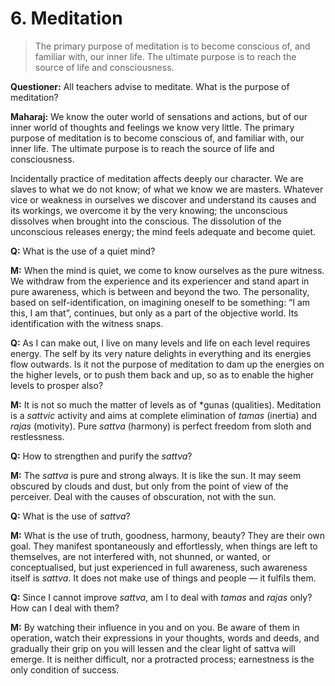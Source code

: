 # 6. Meditation

>The primary purpose of meditation is to become conscious of, and familiar with, our inner life. The ultimate purpose is to reach the source of life and consciousness.

**Questioner:** All teachers advise to meditate. What is the purpose of meditation?

**Maharaj:** We know the outer world of sensations and actions, but of our inner world of thoughts and feelings we know very little. The primary purpose of meditation is to become conscious of, and familiar with, our inner life. The ultimate purpose is to reach the source of life and consciousness. 

Incidentally practice of meditation affects deeply our character. We are slaves to what we do not know; of what we know we are masters. Whatever vice or weakness in ourselves we discover and understand its causes and its workings, we overcome it by the very knowing; the unconscious dissolves when brought into the conscious. The dissolution of the unconscious releases energy; the mind feels adequate and become quiet.

**Q:** What is the use of a quiet mind?

**M:** When the mind is quiet, we come to know ourselves as the pure witness. We withdraw from the experience and its experiencer and stand apart in pure awareness, which is between and beyond the two. The personality, based on self-identification, on imagining oneself to be something: “I am this, I am that”, continues, but only as a part of the objective world. Its identification with the witness snaps.

**Q:** As I can make out, I live on many levels and life on each level requires energy. The self by its very nature delights in everything and its energies flow outwards. Is it not the purpose of meditation to dam up the energies on the higher levels, or to push them back and up, so as to enable the higher levels to prosper also?

**M:** It is not so much the matter of levels as of *gunas (qualities). Meditation is a *sattvic* activity and aims at complete elimination of *tamas* (inertia) and *rajas* (motivity). Pure *sattva* (harmony) is perfect freedom from sloth and restlessness.

**Q:** How to strengthen and purify the *sattva*?

**M:** The *sattva* is pure and strong always. It is like the sun. It may seem obscured by clouds and dust, but only from the point of view of the perceiver. Deal with the causes of obscuration, not with the sun.

**Q:** What is the use of *sattva*?

**M:** What is the use of truth, goodness, harmony, beauty? They are their own goal. They manifest spontaneously and effortlessly, when things are left to themselves, are not interfered with, not shunned, or wanted, or conceptualised, but just experienced in full awareness, such awareness itself is *sattva*. It does not make use of things and people — it fulfils them.

**Q:** Since I cannot improve *sattva*, am I to deal with *tamas* and *rajas* only? How can I deal with them?

**M:** By watching their influence in you and on you. Be aware of them in operation, watch their expressions in your thoughts, words and deeds, and gradually their grip on you will lessen and the clear light of sattva will emerge. It is neither difficult, nor a protracted process; earnestness is the only condition of success.